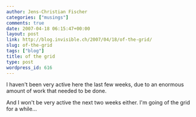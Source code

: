```yaml
---
author: Jens-Christian Fischer
categories: ["musings"]
comments: true
date: 2007-04-18 06:15:47+00:00
layout: post
link: http://blog.invisible.ch/2007/04/18/of-the-grid/
slug: of-the-grid
tags: ["blog"]
title: of the grid
type: post
wordpress_id: 616
---
```


I haven't been very active here the last few weeks, due to an enormous amount of work that needed to be done.

And I won't be very active the next two weeks either. I'm going of the grid for a while...
